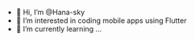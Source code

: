 - 👋 Hi, I’m @Hana-sky
- 👀 I’m interested in coding mobile apps using Flutter
- 🌱 I’m currently learning ...


<!---
Hana-sky/Hana-sky is a ✨ special ✨ repository because its `README.md` (this file) appears on your GitHub profile.
You can click the Preview link to take a look at your changes.
--->
